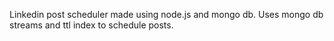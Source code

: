 Linkedin post scheduler made using node.js and mongo db.
Uses mongo db streams and ttl index to schedule posts.
